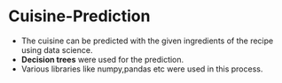 # Cuisine-Prediction
 - The cuisine can be predicted with the given ingredients of the recipe  using data science.
 - **Decision trees** were used for the prediction.
 - Various libraries like numpy,pandas etc were used in this process.
